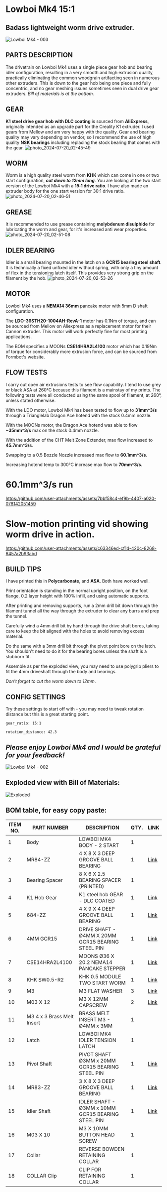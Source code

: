 # **Lowboi Mk4 15:1**

## Badass lightweight worm drive extruder.

![Lowboi Mk4 - 003](https://github.com/user-attachments/assets/e3bec7a6-0b32-4808-8d0e-f317206bae56)

## PARTS DESCRIPTION  
The drivetrain on Lowboi Mk4 uses a single piece gear hob and bearing idler configuration, resulting in a very smooth and high extrusion quality, practically eliminating the common woodgrain artifacting seen in numerous other extruders. This is down to the gear hob being one piece and fully concentric, and no gear meshing issues sometimes seen in dual drive gear extruders. *Bill of materials is at the bottom.*

## GEAR  
**K1 steel drive gear hob with DLC coating** is sourced from **AliExpress**, originally intended as an upgrade part for the Creality K1 extruder. I used gears from Mellow and am very happy with the quality. Gear and bearing quality may vary depending on vendor, so I recommend the use of high quality **NSK bearings** including replacing the stock bearing that comes with the gear.
![photo_2024-07-20_02-45-49](https://github.com/user-attachments/assets/f5bb4f71-ad46-460d-bfc0-242190b081e5)

## WORM  
Worm is a high quality steel worm from **KHK** which can come in one or two start configuration, ***cut down to 12mm long***. You are looking at the two start version of the Lowboi Mk4 with a **15:1 drive ratio**. I have also made an extruder body for the one start version for 30:1 drive ratio.
![photo_2024-07-20_02-46-51](https://github.com/user-attachments/assets/f204c4e8-0b08-40db-b61d-cd5fefadcae7)

## GREASE  
It is recommended to use grease containing **molybdenum disulphide** for lubricating the worm and gear, for it's increased anti wear properties.
![photo_2024-07-20_02-51-08](https://github.com/user-attachments/assets/a1d3f296-e734-4f2c-b5b6-442e98179388)

## IDLER BEARING  
Idler is a small bearing mounted in the latch on a **GCR15 bearing steel shaft**. It is technically a fixed unfixed idler without spring, with only a tiny amount of flex in the tensioning latch itself. This provides very strong grip on the filament by the hob.
![photo_2024-07-20_02-53-26](https://github.com/user-attachments/assets/85094aa6-ff2d-40ed-b08f-34381864d50d)

## MOTOR  
Lowboi Mk4 uses a **NEMA14 36mm** pancake motor with 5mm D shaft configuration.

The **LDO-36STH20-1004AH-RevA-1** motor has 0.1Nm of torque, and can be sourced from Mellow on Aliexpress as a replacement motor for their Cannon extruder. This motor will work perfectly fine for most printing applications.

The BOM specifies a MOONs **CSE14HRA2L4100** motor which has 0.19Nm of torque for considerably more extrusion force, and can be sourced from Formbot's website.

## FLOW TESTS
I carry out open air extrusions tests to see flow capability. I tend to use grey or black ASA at 260°C because this filament is a mainstay of my prints. The following tests were all conducted using the same spool of filament, at 260°, unless stated otherwise. 

With the LDO motor, Lowboi Mk4 has been tested to flow up to **31mm^3/s** through a Trianglelab Dragon Ace hotend with the stock 0.4mm nozzle.

With the MOONs motor, the Dragon Ace hotend was able to flow **~35mm^3/s** max on the stock 0.4mm nozzle.

With the addition of the CHT Melt Zone Extender, max flow increased to **45.7mm^3/s**.

Swapping to a 0.5 Bozzle Nozzle increased max flow to **60.1mm^3/s**.

Increasing hotend temp to 300°C increase max flow to **70mm^3/s**.


# 60.1mm^3/s run
https://github.com/user-attachments/assets/7bbf58c4-ef9b-4407-a020-078142051459


# Slow-motion printing vid showing worm drive in action.
https://github.com/user-attachments/assets/c63346ed-cf1d-420c-8268-6457a2b93abd


## BUILD TIPS  
I have printed this in **Polycarbonate**, and **ASA**. Both have worked well.

Print orientation is standing in the normal upright position, on the foot flange, 0.2 layer height with 100% infill, and using automatic supports.

After printing and removing supports, run a 2mm drill bit down through the filament tunnel all the way through the extruder to clear any burrs and prep the tunnel.

Carefully wind a 4mm drill bit by hand through the drive shaft bores, taking care to keep the bit aligned with the holes to avoid removing excess material.

Do the same with a 3mm drill bit through the pivot point bore on the latch. You shouldn't need to do it for the bearing bores unless the shaft is a stubborn fit.

Assemble as per the exploded view, you may need to use polygrip pliers to fit the 4mm driveshaft through the body and bearings.

*Don't forget to cut the worm down to 12mm*.


## CONFIG SETTINGS  

Try these settings to start off with - you may need to tweak rotation distance but this is a great starting point.
```
gear_ratio: 15:1

rotation_distance: 42.3
```

## *Please enjoy Lowboi Mk4 and I would be grateful for your feedback!*

![Lowboi Mk4 - 002](https://github.com/user-attachments/assets/69d5ad3e-afb7-499a-874e-8cfdec06d82f)

## Exploded view with Bill of Materials:
![Exploded](https://github.com/user-attachments/assets/595bb068-20b8-4177-9b76-fb7f80bf6584)


## BOM table, for easy copy paste:

| ITEM NO. | PART NUMBER                | DESCRIPTION                                       | QTY. | LINK |
|----------|----------------------------|---------------------------------------------------|------|------|
| 1        | Body                       | LOWBOI MK4 BODY - 2 START                         | 1    |      |
| 2        | MR84-ZZ                    | 4 X 8 X 3 DEEP GROOVE BALL BEARING                | 1    | [Link](https://www.aliexpress.com/item/1005006362413271.html) |
| 3        | Bearing Spacer             | 8 X 6 X 2.5 BEARING SPACER (PRINTED)              | 1    |      |
| 4        | K1 Hob Gear                | K1 steel hob GEAR - DLC COATED                    | 1    | [Link](https://www.aliexpress.com/item/1005007288378552.html) |
| 5        | 684-ZZ                     | 4 X 9 X 4 DEEP GROOVE BALL BEARING                | 1    | [Link](https://www.aliexpress.com/item/1005006360598641.html) |
| 6        | 4MM GCR15                  | DRIVE SHAFT - Ø4MM X 20MM GCR15 BEARING STEEL PIN | 1    | [Link](https://www.aliexpress.com/item/1005005710466043.html) |
| 7        | CSE14HRA2L4100             | MOONS Ø36 X 20.2 NEMA14 PANCAKE STEPPER           | 1    | [Link](https://www.vivedino.com/products/moons-motor-for-marathon?VariantsId=11086) |
| 8        | KHK SW0.5-R2               | KHK 0.5 MODULE TWO START WORM                     | 1    | [Link](https://www.khkgears.us/catalog/product/SW0.5-R2/) |
| 9        | M3                         | M3 FLAT WASHER                                    | 3    | [Link](https://www.aliexpress.com/item/1005002301164770.html) |
| 10       | M03 X 12                   | M3 X 12MM CAPSCREW                                | 2    | [Link](https://www.aliexpress.com/item/1005006342222924.html) |
| 11       | M3 4 x 3 Brass Melt Insert | BRASS MELT INSERT M3 - Ø4MM x 3MM                 | 1    |      |
| 12       | Latch                      | LOWBOI MK4 IDLER TENSION LATCH                    | 1    |      |
| 13       | Pivot Shaft                | PIVOT SHAFT Ø3MM x 20MM GCR15 BEARING STEEL PIN   | 1    | [Link](https://www.aliexpress.com/item/1005005710466043.html) |
| 14       | MR83-ZZ                    | 3 X 8 X 3 DEEP GROOVE BALL BEARING                | 1    | [Link](https://www.aliexpress.com/item/1005006378619101.html) |
| 15       | Idler Shaft                | IDLER SHAFT - Ø3MM x 10MM GCR15 BEARING STEEL PIN | 1    | [Link](https://www.aliexpress.com/item/1005005710466043.html) |
| 16       | M03 X 10                   | M3 X 10MM BUTTON HEAD SCREW                       | 1    |      |
| 17       | Collar                     | REVERSE BOWDEN RETAINING COLLAR                   | 1    |      |
| 18       | COLLAR Clip                | CLIP FOR RETAINING COLLAR                         | 1    |      |




